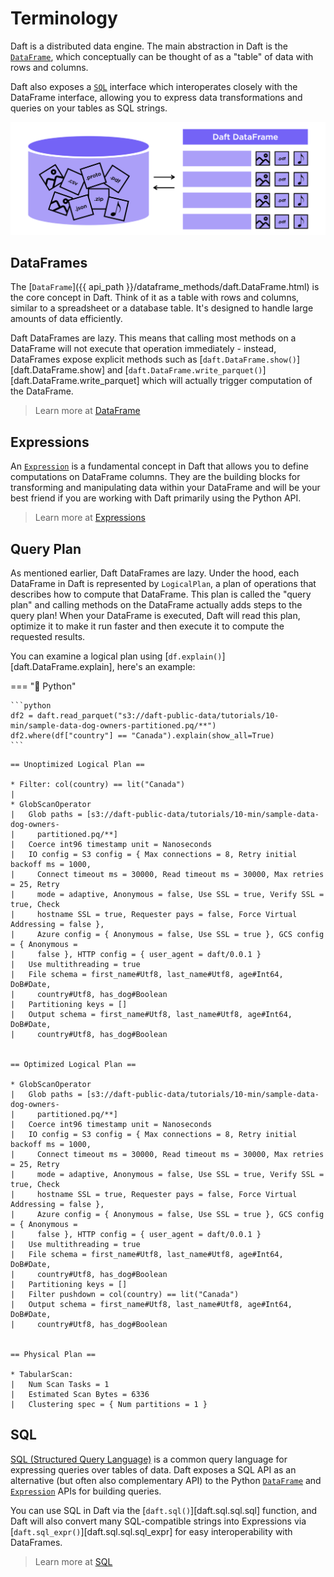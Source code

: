 # Terminology

Daft is a distributed data engine. The main abstraction in Daft is the [`DataFrame`](api_docs/dataframe.md), which conceptually can be thought of as a "table" of data with rows and columns.

Daft also exposes a [`SQL`](core_concepts.md#sql) interface which interoperates closely with the DataFrame interface, allowing you to express data transformations and queries on your tables as SQL strings.

![Daft python dataframes make it easy to load any data such as PDF documents, images, protobufs, csv, parquet and audio files into a table dataframe structure for easy querying](img/daft_diagram.png)

## DataFrames

The [`DataFrame`]({{ api_path }}/dataframe_methods/daft.DataFrame.html) is the core concept in Daft. Think of it as a table with rows and columns, similar to a spreadsheet or a database table. It's designed to handle large amounts of data efficiently.

Daft DataFrames are lazy. This means that calling most methods on a DataFrame will not execute that operation immediately - instead, DataFrames expose explicit methods such as [`daft.DataFrame.show()`][daft.DataFrame.show] and [`daft.DataFrame.write_parquet()`][daft.DataFrame.write_parquet] which will actually trigger computation of the DataFrame.

> Learn more at [DataFrame](core_concepts.md#dataframe)

## Expressions

An [`Expression`](api_docs/expressions.md) is a fundamental concept in Daft that allows you to define computations on DataFrame columns. They are the building blocks for transforming and manipulating data within your DataFrame and will be your best friend if you are working with Daft primarily using the Python API.

> Learn more at [Expressions](core_concepts.md#expressions)

## Query Plan

As mentioned earlier, Daft DataFrames are lazy. Under the hood, each DataFrame in Daft is represented by `LogicalPlan`, a plan of operations that describes how to compute that DataFrame. This plan is called the "query plan" and calling methods on the DataFrame actually adds steps to the query plan! When your DataFrame is executed, Daft will read this plan, optimize it to make it run faster and then execute it to compute the requested results.

You can examine a logical plan using [`df.explain()`][daft.DataFrame.explain], here's an example:

=== "🐍 Python"

    ```python
    df2 = daft.read_parquet("s3://daft-public-data/tutorials/10-min/sample-data-dog-owners-partitioned.pq/**")
    df2.where(df["country"] == "Canada").explain(show_all=True)
    ```

```{title="Output"}
== Unoptimized Logical Plan ==

* Filter: col(country) == lit("Canada")
|
* GlobScanOperator
|   Glob paths = [s3://daft-public-data/tutorials/10-min/sample-data-dog-owners-
|     partitioned.pq/**]
|   Coerce int96 timestamp unit = Nanoseconds
|   IO config = S3 config = { Max connections = 8, Retry initial backoff ms = 1000,
|     Connect timeout ms = 30000, Read timeout ms = 30000, Max retries = 25, Retry
|     mode = adaptive, Anonymous = false, Use SSL = true, Verify SSL = true, Check
|     hostname SSL = true, Requester pays = false, Force Virtual Addressing = false },
|     Azure config = { Anonymous = false, Use SSL = true }, GCS config = { Anonymous =
|     false }, HTTP config = { user_agent = daft/0.0.1 }
|   Use multithreading = true
|   File schema = first_name#Utf8, last_name#Utf8, age#Int64, DoB#Date,
|     country#Utf8, has_dog#Boolean
|   Partitioning keys = []
|   Output schema = first_name#Utf8, last_name#Utf8, age#Int64, DoB#Date,
|     country#Utf8, has_dog#Boolean


== Optimized Logical Plan ==

* GlobScanOperator
|   Glob paths = [s3://daft-public-data/tutorials/10-min/sample-data-dog-owners-
|     partitioned.pq/**]
|   Coerce int96 timestamp unit = Nanoseconds
|   IO config = S3 config = { Max connections = 8, Retry initial backoff ms = 1000,
|     Connect timeout ms = 30000, Read timeout ms = 30000, Max retries = 25, Retry
|     mode = adaptive, Anonymous = false, Use SSL = true, Verify SSL = true, Check
|     hostname SSL = true, Requester pays = false, Force Virtual Addressing = false },
|     Azure config = { Anonymous = false, Use SSL = true }, GCS config = { Anonymous =
|     false }, HTTP config = { user_agent = daft/0.0.1 }
|   Use multithreading = true
|   File schema = first_name#Utf8, last_name#Utf8, age#Int64, DoB#Date,
|     country#Utf8, has_dog#Boolean
|   Partitioning keys = []
|   Filter pushdown = col(country) == lit("Canada")
|   Output schema = first_name#Utf8, last_name#Utf8, age#Int64, DoB#Date,
|     country#Utf8, has_dog#Boolean


== Physical Plan ==

* TabularScan:
|   Num Scan Tasks = 1
|   Estimated Scan Bytes = 6336
|   Clustering spec = { Num partitions = 1 }
```

## SQL

[SQL (Structured Query Language)](https://en.wikipedia.org/wiki/SQL) is a common query language for expressing queries over tables of data. Daft exposes a SQL API as an alternative (but often also complementary API) to the Python [`DataFrame`](api_docs/dataframe.md) and [`Expression`](api_docs/expressions.md) APIs for building queries.

You can use SQL in Daft via the [`daft.sql()`][daft.sql.sql.sql] function, and Daft will also convert many SQL-compatible strings into Expressions via [`daft.sql_expr()`][daft.sql.sql.sql_expr] for easy interoperability with DataFrames.

> Learn more at [SQL](core_concepts.md#sql)
